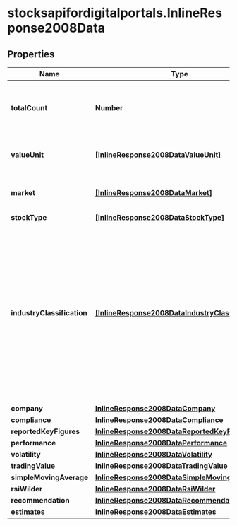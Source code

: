 # stocksapifordigitalportals.InlineResponse2008Data

## Properties

Name | Type | Description | Notes
------------ | ------------- | ------------- | -------------
**totalCount** | **Number** | Number of notations that satisfy the request parameters, hence have been used to retrieve the possible values and value ranges. | [optional] 
**valueUnit** | [**[InlineResponse2008DataValueUnit]**](InlineResponse2008DataValueUnit.md) | List of value unit identifiers. See endpoint &#x60;/basic/valueUnit/list&#x60; for possible values. | [optional] 
**market** | [**[InlineResponse2008DataMarket]**](InlineResponse2008DataMarket.md) | List of market identifiers. See endpoint &#x60;/basic/market/list&#x60; for possible values. | [optional] 
**stockType** | [**[InlineResponse2008DataStockType]**](InlineResponse2008DataStockType.md) | List of stock types. | [optional] 
**industryClassification** | [**[InlineResponse2008DataIndustryClassification]**](InlineResponse2008DataIndustryClassification.md) | Lists of categories of the industry classification. Here, an industry is a category from any level of category system FactSet Revere Business Industry Classification System (RBICS). Starting with the most coarse level (one), for each level of the category system, the list of categories of the stocks, matching the parameters, is returned. See endpoint &#x60;/category/listBySystem&#x60; with &#x60;id&#x3D;48&#x60; for possible values. | [optional] 
**company** | [**InlineResponse2008DataCompany**](InlineResponse2008DataCompany.md) |  | [optional] 
**compliance** | [**InlineResponse2008DataCompliance**](InlineResponse2008DataCompliance.md) |  | [optional] 
**reportedKeyFigures** | [**InlineResponse2008DataReportedKeyFigures**](InlineResponse2008DataReportedKeyFigures.md) |  | [optional] 
**performance** | [**InlineResponse2008DataPerformance**](InlineResponse2008DataPerformance.md) |  | [optional] 
**volatility** | [**InlineResponse2008DataVolatility**](InlineResponse2008DataVolatility.md) |  | [optional] 
**tradingValue** | [**InlineResponse2008DataTradingValue**](InlineResponse2008DataTradingValue.md) |  | [optional] 
**simpleMovingAverage** | [**InlineResponse2008DataSimpleMovingAverage**](InlineResponse2008DataSimpleMovingAverage.md) |  | [optional] 
**rsiWilder** | [**InlineResponse2008DataRsiWilder**](InlineResponse2008DataRsiWilder.md) |  | [optional] 
**recommendation** | [**InlineResponse2008DataRecommendation**](InlineResponse2008DataRecommendation.md) |  | [optional] 
**estimates** | [**InlineResponse2008DataEstimates**](InlineResponse2008DataEstimates.md) |  | [optional] 



